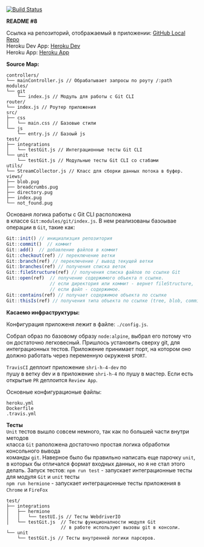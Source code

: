 [![Build Status](https://travis-ci.org/dezmound/y.h.4.svg?branch=dev)](https://travis-ci.org/dezmound/y.h.4)   

**README #8**     

Ссылка на репозиторий, отображаемый в приложении: [GitHub Local Repo](https://github.com/dezmound/y.h.3)   
Heroku Dev App: [Heroku Dev](https://shri-h-4-dev.herokuapp.com)   
Heroku App: [Heroku App](https://shri-h-4.herokuapp.com)    

**Source Map:**    
```
controllers/
└── mainController.js // Обрабатывает запросы по роуту /:path
modules/
└── git
    └── index.js // Модуль для работы с Git CLI
router/
└── index.js // Роутер приложения
src/
├── css
│   └── main.css // Базовые стили
└── js
    └── entry.js // Базоый js
test/
├── integrations
│   └── testGit.js // Интеграционные тесты Git CLI
└── unit
    └── testGit.js // Модульные тесты Git CLI со стабами
utils/
└── StreamCollector.js // Класс для сборки данных потока в буфер.
views/
├── blob.pug
├── breadcrumbs.pug
├── directory.pug
├── index.pug
└── not_found.pug

```

Основаня логика работы с Git CLI расположена   
в классе `Git:modules/git/index.js`.
В нем реализованы базоывае операции в `Git`, такие как:
```javascript
Git::init() // инициализция репозитория
Git::commit()  // коммит
Git::add()  // добавление файлов в коммит
Git::checkout(ref) // переключение ветки
Git::branch(ref) // переключение / вывод текущей ветки
Git::branches(ref) // получения списка веток
Git::fileStructure(ref) // получения списка файлов по ссылке Git
Git::open(ref)  // получение содержимого объекта п ссылке.
                // если директория или коммит - вернет fileStructure,
                // если файл - содержимое.
Git::contains(ref) // получает содержимое объекта по ссылке
Git::thisIs(ref) // получения типа объекта по ссылке (tree, blob, commit)
```

**Касаемо инфраструктуры:**     

Конфигурация приложеня лежит в файле: `./config.js`.

Собрал образ по базовому образу `node:alpine`,
выбрал его потому что он достаточно легковесный.
Пришлось установить сверху git, для интеграционных тестов.
Приложение принимает порт, на котором оно должно работать
через переменную окруженя `$PORT`.

`TravisCI` деплоит приложение `shri-h-4-dev` по   
пушу в ветку dev и в приложение `shri-h-4` по пушу в мастер.
Если есть открытые `PR` деплоится `Review App`.

Основные конфигурационые файлы:
```
heroku.yml
Dockerfile
.travis.yml
```

**Тесты**    
`Unit` тестов вышло совсем немного, так как по большей части внутри методов    
класса `Git` раположена достаточно простая логика обработки консольного вывода    
команды `git`. Наверное было бы правильно написать еще парочку `unit`,     
в которых бы отличался формат входных данных, но я не стал этого делать.
Запуск тестов:
`npm run test` - запускает интеграционные тесты для модуля `Git` и `unit` тесты    
`npm run hermione` - запускает интеграционные тесты приложения в `Chrome` и `FireFox`
```
test/
├── integrations
│   ├── hermione
│   │   └── testUI.js // Тесты WebdriverIO
│   └── testGit.js  // Тесты функционалности модуля Git
                    // в работе используют вызовы git в консоли.
└── unit
    └── testGit.js // Тесты внутренней логики парсеров.
```

